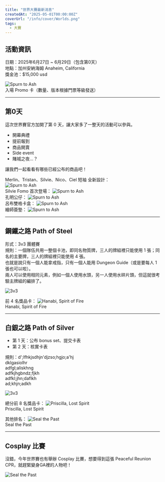 ```yaml
---
title: "世界大賽最新消息"
createdAt: "2025-05-01T00:00:00Z"
coverUrl: "/info/cover/Worlds.png"
tags:
  - 大賽
---
```


## 活動資訊

日期：2025年6月27日 ~ 6月29日（包含第0天）  
地點：加州安納海姆 Anaheim, California  
獎金池：$15,000 usd

![Spurn to Ash](/info/20250501_Worlds/entry.png)  
入場 Promo 卡（數量、版本根據門票等級發送）

---

## 第0天

這次世界賽官方加開了第 0 天，讓大家多了一整天的活動可以參與。
- 開幕典禮
- 提前報到
- 商品開賣
- Side event
- 賭城之夜...？

讓我們一起看看有哪些已經公布的商品吧！

Merlin、Tristan、Silvie、Nico、Ciel 短袖 全新設計：  
![Spurn to Ash](/info/20250501_Worlds/shop1.png)  
Silvie Fomo 首次登場： 
![Spurn to Ash](/info/20250501_Worlds/shop2.png)  
孔明公仔：
![Spurn to Ash](/info/20250501_Worlds/shop3.png)  
呂布雙格卡盒：
![Spurn to Ash](/info/20250501_Worlds/shop4.png)  
繪師簽墊：
![Spurn to Ash](/info/20250501_Worlds/shop5.png)  

---

## 鋼鐵之路 Path of Steel

形式：3v3 團體賽  
規則：一個隊伍共用一整個卡池，即同名物質牌，三人的牌組裡只能使用 1 張；同名的主要牌，三人的牌組裡只能使用 4 張。  
也就是說只有一個人能拿戒指，只有一個人能用 Dungeon Guide（或是要每人 1 張也可以啦）。  
兩人可以使用相同元素，例如一個人使用水頭，另一人使用水碎片頭，但這就很考驗主牌組的編排了。

![3v3](/info/20250501_Worlds/3v3.jpg)  

前 4 名獎品卡：
![Hanabi, Spirit of Fire](/info/20250501_Worlds/Hanabi.png)  
Hanabi, Spirit of Fire

---

## 白銀之路 Path of Silver

- 第 1 天：公布 bonus set、提交卡表
- 第 2 天：核實卡表

規則：d';lfhkjsdhjn'djzso;hgjo;a'hj  
dklgasiolhr  
adfgl;aliskhng  
adfkjhgbndz;fjkh  
adfkl;jhn;daflkh  
ad;khjn;adkh

![3v3](/info/20250501_Worlds/POS.png)  

總分前 8 名獎品卡：
![Priscilla, Lost Spirit](/info/20250501_Worlds/POS1.png)  
Priscilla, Lost Spirit

其他排名：
![Seal the Past](/info/20250501_Worlds/POS2.png)  
Seal the Past

---

## Cosplay 比賽

沒錯，今年世界賽也有舉辦 Cosplay 比賽，想要得到這張 Peaceful Reunion CPR，就趕緊變身GA裡的人物吧！

![Seal the Past](/info/20250501_Worlds/peaceful-reunion.jpg)  